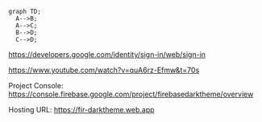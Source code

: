 ```mermaid
graph TD;
  A-->B;
  A-->C;
  B-->D;
  C-->D;
```

https://developers.google.com/identity/sign-in/web/sign-in

https://www.youtube.com/watch?v=quA6rz-Efmw&t=70s

Project Console: https://console.firebase.google.com/project/firebasedarktheme/overview

Hosting URL: https://fir-darktheme.web.app

